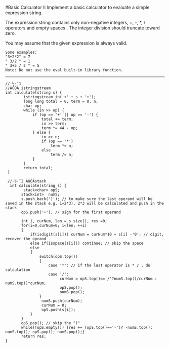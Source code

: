 #Basic Calculator II
Implement a basic calculator to evaluate a simple expression string.

The expression string contains only non-negative integers, +, -, *, / operators and empty spaces . The integer division should truncate toward zero.

You may assume that the given expression is always valid.

```
Some examples:
"3+2*2" = 7
" 3/2 " = 1
" 3+5 / 2 " = 5
Note: Do not use the eval built-in library function.
```


---


```
//·½·¨1
//ÀûÓÃ istringstream
int calculate(string s) {
        istringstream in('+' + s + '+');
        long long total = 0, term = 0, n;
        char op;
        while (in >> op) {
            if (op == '+' || op == '-') {
                total += term;
                in >> term;
                term *= 44 - op;
            } else {
                in >> n;
                if (op == '*')
                    term *= n;
                else
                    term /= n;
            }
        }
        return total;
 }

 //·½·¨2 ÀûÓÃstack
  int calculate(string s) {
        stack<char> opS;
       stack<int>  numS;
       s.push_back(')'); // to make sure the last operand will be saved in the stack e.g. 1+2*3), 2*3 will be calculated and push in the stack
       opS.push('+'); // sign for the first operand

       int i, curNum, len = s.size(), res =0;
       for(i=0,curNum=0; i<len; ++i)
       {
           if(isdigit(s[i])) curNum = curNum*10 + s[i] -'0'; // digit, recover the oprand
           else if(isspace(s[i])) continue; // skip the space
           else
           {
               switch(opS.top())
               { 
                   case '*': // if the last operator is * / , do calculation
                   case '/':
                        curNum = opS.top()=='/'?numS.top()/curNum : numS.top()*curNum;
                        opS.pop();
                        numS.pop();
               }
                numS.push(curNum); 
                curNum = 0;
                opS.push(s[i]);
           }
       }
       opS.pop(); // skip the ")"
       while(!opS.empty()) {res += (opS.top()=='-')? -numS.top(): numS.top(); opS.pop(); numS.pop();}
       return res;
}
```